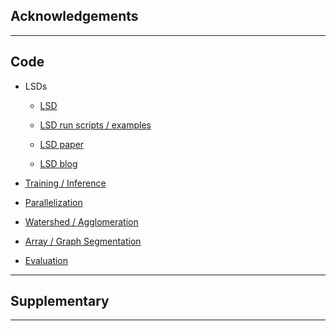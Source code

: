 <h2 id="acknowledgements">Acknowledgements</h2>

---

<h2 id="code">Code</h2>

* LSDs

  * <a class="name" target="_blank" rel="noopener noreferrer" href="https://github.com/funkelab/lsd">LSD</a>

  * <a class="name" target="_blank" rel="noopener noreferrer" href="https://github.com/funkelab/lsd_paper_code">LSD run scripts / examples</a>

  * <a class="name" target="_blank" rel="noopener noreferrer" href="https://github.com/funkelab/lsd_paper">LSD paper</a>

  * <a class="name" target="_blank" rel="noopener noreferrer" href="https://github.com/LocalShapeDescriptors/LocalShapeDescriptors.github.io/tree/draft">LSD blog</a>

* <a class="name" target="_blank" rel="noopener noreferrer" href="https://github.com/funkey/gunpowder/tree/patch-1.1.6">Training / Inference</a>

* <a class="name" target="_blank" rel="noopener noreferrer" href="https://github.com/funkelab/daisy/tree/0.3-dev">Parallelization</a>

* <a class="name" target="_blank" rel="noopener noreferrer" href="https://github.com/funkey/waterz">Watershed / Agglomeration</a>

* <a class="name" target="_blank" rel="noopener noreferrer" href="https://github.com/funkelab/funlib.segment">Array / Graph Segmentation</a>

* <a class="name" target="_blank" rel="noopener noreferrer" href="https://github.com/funkelab/funlib.evaluate">Evaluation</a>

---

<h2 id="supplementary">Supplementary</h2>

---

<h2 id="references"></h2>
